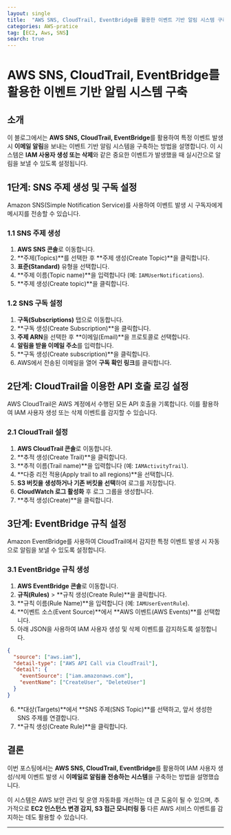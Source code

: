 ```yaml
---
layout: single
title:  "AWS SNS, CloudTrail, EventBridge를 활용한 이벤트 기반 알림 시스템 구축 실습습"
categories: AWS-pratice
tag: [EC2, Aws, SNS]
search: true
---
```


# AWS SNS, CloudTrail, EventBridge를 활용한 이벤트 기반 알림 시스템 구축

## 소개
이 블로그에서는 **AWS SNS, CloudTrail, EventBridge**를 활용하여 특정 이벤트 발생 시 **이메일 알림**을 보내는 이벤트 기반 알림 시스템을 구축하는 방법을 설명합니다. 이 시스템은 **IAM 사용자 생성 또는 삭제**와 같은 중요한 이벤트가 발생했을 때 실시간으로 알림을 보낼 수 있도록 설정됩니다.

## 1단계: SNS 주제 생성 및 구독 설정
Amazon SNS(Simple Notification Service)를 사용하여 이벤트 발생 시 구독자에게 메시지를 전송할 수 있습니다.

### 1.1 SNS 주제 생성
1. **AWS SNS 콘솔**로 이동합니다.
2. **주제(Topics)**를 선택한 후 **주제 생성(Create Topic)**을 클릭합니다.
3. **표준(Standard)** 유형을 선택합니다.
4. **주제 이름(Topic name)**을 입력합니다 (예: `IAMUserNotifications`).
5. **주제 생성(Create topic)**을 클릭합니다.

### 1.2 SNS 구독 설정
1. **구독(Subscriptions)** 탭으로 이동합니다.
2. **구독 생성(Create Subscription)**을 클릭합니다.
3. **주제 ARN**을 선택한 후 **이메일(Email)**을 프로토콜로 선택합니다.
4. **알림을 받을 이메일 주소**를 입력합니다.
5. **구독 생성(Create subscription)**을 클릭합니다.
6. AWS에서 전송된 이메일을 열어 **구독 확인 링크**를 클릭합니다.

## 2단계: CloudTrail을 이용한 API 호출 로깅 설정
AWS CloudTrail은 AWS 계정에서 수행된 모든 API 호출을 기록합니다. 이를 활용하여 IAM 사용자 생성 또는 삭제 이벤트를 감지할 수 있습니다.

### 2.1 CloudTrail 설정
1. **AWS CloudTrail 콘솔**로 이동합니다.
2. **추적 생성(Create Trail)**을 클릭합니다.
3. **추적 이름(Trail name)**을 입력합니다 (예: `IAMActivityTrail`).
4. **다중 리전 적용(Apply trail to all regions)**을 선택합니다.
5. **S3 버킷을 생성하거나 기존 버킷을 선택**하여 로그를 저장합니다.
6. **CloudWatch 로그 활성화** 후 로그 그룹을 생성합니다.
7. **추적 생성(Create)**을 클릭합니다.

## 3단계: EventBridge 규칙 설정
Amazon EventBridge를 사용하여 CloudTrail에서 감지한 특정 이벤트 발생 시 자동으로 알림을 보낼 수 있도록 설정합니다.

### 3.1 EventBridge 규칙 생성
1. **AWS EventBridge 콘솔**로 이동합니다.
2. **규칙(Rules)** > **규칙 생성(Create Rule)**을 클릭합니다.
3. **규칙 이름(Rule Name)**을 입력합니다 (예: `IAMUserEventRule`).
4. **이벤트 소스(Event Source)**에서 **AWS 이벤트(AWS Events)**를 선택합니다.
5. 아래 JSON을 사용하여 IAM 사용자 생성 및 삭제 이벤트를 감지하도록 설정합니다.

```json
{
  "source": ["aws.iam"],
  "detail-type": ["AWS API Call via CloudTrail"],
  "detail": {
    "eventSource": ["iam.amazonaws.com"],
    "eventName": ["CreateUser", "DeleteUser"]
  }
}
```

6. **대상(Targets)**에서 **SNS 주제(SNS Topic)**를 선택하고, 앞서 생성한 SNS 주제를 연결합니다.
7. **규칙 생성(Create Rule)**을 클릭합니다.

## 결론
이번 포스팅에서는 **AWS SNS, CloudTrail, EventBridge**를 활용하여 IAM 사용자 생성/삭제 이벤트 발생 시 **이메일로 알림을 전송하는 시스템**을 구축하는 방법을 설명했습니다. 

이 시스템은 AWS 보안 관리 및 운영 자동화를 개선하는 데 큰 도움이 될 수 있으며, 추가적으로 **EC2 인스턴스 변경 감지, S3 접근 모니터링 등** 다른 AWS 서비스 이벤트를 감지하는 데도 활용할 수 있습니다.

---


